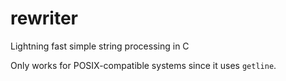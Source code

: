 # rewriter
Lightning fast simple string processing in C

Only works for POSIX-compatible systems since it uses `getline`.
